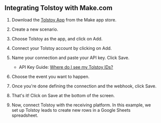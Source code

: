 ## Integrating Tolstoy with Make.com

1. Download the [Tolstoy App](https://www.make.com/en/integrations/tolstoy) from the Make app store.
2. Create a new scenario.

3. Choose Tolstoy as the app, and click on Add.

4. Connect your Tolstoy account by clicking on Add.

5. Name your connection and paste your API key. Click Save.
   - API Key Guide: [Where do I see my Tolstoy IDs?](https://help.gotolstoy.com/en/articles/5772218-where-do-i-see-my-tolstoy-ids)

6. Choose the event you want to happen.

7. Once you're done defining the connection and the webhook, click Save.

8. That's it! Click on Save at the bottom of the screen.

9. Now, connect Tolstoy with the receiving platform. In this example, we set up Tolstoy leads to create new rows in a Google Sheets spreadsheet.
